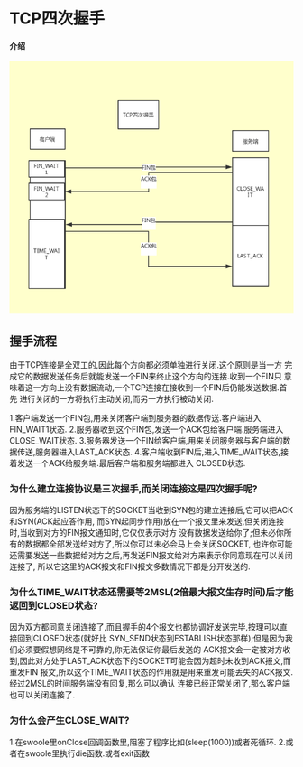 # TCP四次握手

#### 介绍
![avatar](TCP四次握手.png)

## 握手流程

由于TCP连接是全双工的,因此每个方向都必须单独进行关闭.这个原则是当一方
完成它的数据发送任务后就能发送一个FIN来终止这个方向的连接.收到一个FIN只
意味着这一方向上没有数据流动,一个TCP连接在接收到一个FIN后仍能发送数据.首先
进行关闭的一方将执行主动关闭,而另一方执行被动关闭.

1.客户端发送一个FIN包,用来关闭客户端到服务器的数据传送.客户端进入FIN_WAIT1状态.
2.服务器收到这个FIN包,发送一个ACK包给客户端.服务端进入CLOSE_WAIT状态.
3.服务器发送一个FIN给客户端,用来关闭服务器与客户端的数据传送,服务器进入LAST_ACK状态.
4.客户端收到FIN后,进入TIME_WAIT状态,接着发送一个ACK给服务端.最后客户端和服务端都进入
CLOSED状态.

### 为什么建立连接协议是三次握手,而关闭连接这是四次握手呢?

因为服务端的LISTEN状态下的SOCKET当收到SYN包的建立连接后,它可以把ACK和SYN(ACK起应答作用,
而SYN起同步作用)放在一个报文里来发送,但关闭连接时,当收到对方的FIN报文通知时,它仅仅表示对方
没有数据发送给你了;但未必你所有的数据都全部发送给对方了,所以你可以未必会马上会关闭SOCKET,
也许你可能还需要发送一些数据给对方之后,再发送FIN报文给对方来表示你同意现在可以关闭连接了,
所以它这里的ACK报文和FIN报文多数情况下都是分开发送的.

### 为什么TIME_WAIT状态还需要等2MSL(2倍最大报文生存时间)后才能返回到CLOSED状态?

因为双方都同意关闭连接了,而且握手的4个报文也都协调好发送完毕,按理可以直接回到CLOSED状态(就好比
SYN_SEND状态到ESTABLISH状态那样);但是因为我们必须要假想网络是不可靠的,你无法保证你最后发送的
ACK报文会一定被对方收到,因此对方处于LAST_ACK状态下的SOCKET可能会因为超时未收到ACK报文,而重发FIN
报文,所以这个TIME_WAIT状态的作用就是用来重发可能丢失的ACK报文.经过2MSL的时间服务端没有回复,那么可以确认
连接已经正常关闭了,那么客户端也可以关闭连接了.

### 为什么会产生CLOSE_WAIT?

1.在swoole里onClose回调函数里,阻塞了程序比如(sleep(1000))或者死循环.
2.或者在swoole里执行die函数.或者exit函数






